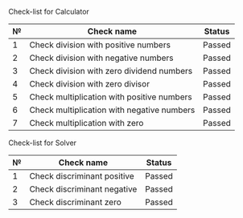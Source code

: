 Check-list for Calculator

| № |               Check name                      | Status |
-- | -------------|--------
| 1 | Check division with positive numbers          | Passed |
| 2 | Check division with negative numbers          | Passed |
| 3 | Check division with zero dividend numbers     | Passed |
| 4 | Check division with zero divisor              | Passed |
| 5 | Check multiplication with positive numbers    | Passed |
| 6 | Check multiplication with negative numbers    | Passed |
| 7 | Check multiplication with zero                | Passed |

Check-list for Solver

| № |               Check name                      | Status |
-- | -------------|--------
| 1 | Check discriminant positive                   | Passed |
| 2 | Check discriminant negative                   | Passed |
| 3 | Check discriminant zero                       | Passed |